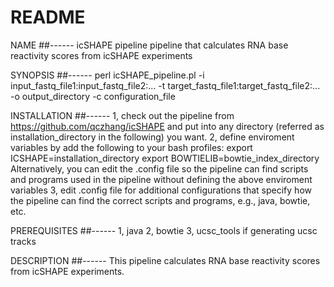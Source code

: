README
=======

NAME
##------
icSHAPE pipeline
    pipeline that calculates RNA base reactivity scores from icSHAPE experiments 

SYNOPSIS
##------
perl icSHAPE_pipeline.pl -i input_fastq_file1:input_fastq_file2:... -t target_fastq_file1:target_fastq_file2:... -o output_directory -c configuration_file

INSTALLATION
##------
1, check out the pipeline from https://github.com/qczhang/icSHAPE and put into any directory (referred as installation_directory in the following) you want.
2, define enviroment variables by add the following to your bash profiles:
    export ICSHAPE=installation_directory
    export BOWTIELIB=bowtie_index_directory
   Alternatively, you can edit the .config file so the pipeline can find scripts and programs used in the pipeline without defining the above enviroment variables
3, edit .config file for additional configurations that specify how the pipeline can find the correct scripts and programs, e.g., java, bowtie, etc.

PREREQUISITES 
##------
1, java
2, bowtie
3, ucsc_tools if generating ucsc tracks

DESCRIPTION
##------
    This pipeline calculates RNA base reactivity scores from icSHAPE experiments. 


